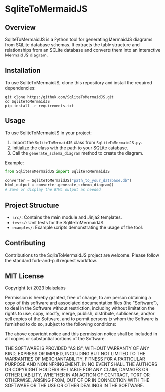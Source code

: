 # SqliteToMermaidJS

## Overview
SqliteToMermaidJS is a Python tool for generating MermaidJS diagrams from SQLite database schemas. It extracts the table structure and relationships from an SQLite database and converts them into an interactive MermaidJS diagram.

## Installation
To use SqliteToMermaidJS, clone this repository and install the required dependencies:
```
git clone https:/github.com/SqliteToMermaidJS.git
cd SqliteToMermaidJS
pip install -r requirements.txt
```

## Usage
To use SqliteToMermaidJS in your project:

1. Import the `SqliteToMermaidJS` class from `SqliteToMermaidJS.py`.
2. Initialize the class with the path to your SQLite database.
3. Call the `generate_schema_diagram` method to create the diagram.

Example:
```python
from SqliteToMermaidJS import SqliteToMermaidJS

converter = SqliteToMermaidJS("path_to_your_database.db")
html_output = converter.generate_schema_diagram()
# Save or display the HTML output as needed
```

## Project Structure
- `src/`: Contains the main module and Jinja2 templates.
- `tests/`: Unit tests for the SqliteToMermaidJS.
- `examples/`: Example scripts demonstrating the usage of the tool.

## Contributing
Contributions to the SqliteToMermaidJS project are welcome. Please follow the standard fork-and-pull request workflow.

## MIT License


Copyright (c) 2023 blaiselabs

Permission is hereby granted, free of charge, to any person obtaining a copy
of this software and associated documentation files (the "Software"), to deal
in the Software without restriction, including without limitation the rights
to use, copy, modify, merge, publish, distribute, sublicense, and/or sell
copies of the Software, and to permit persons to whom the Software is
furnished to do so, subject to the following conditions:

The above copyright notice and this permission notice shall be included in all
copies or substantial portions of the Software.

THE SOFTWARE IS PROVIDED "AS IS", WITHOUT WARRANTY OF ANY KIND, EXPRESS OR
IMPLIED, INCLUDING BUT NOT LIMITED TO THE WARRANTIES OF MERCHANTABILITY,
FITNESS FOR A PARTICULAR PURPOSE AND NONINFRINGEMENT. IN NO EVENT SHALL THE
AUTHORS OR COPYRIGHT HOLDERS BE LIABLE FOR ANY CLAIM, DAMAGES OR OTHER
LIABILITY, WHETHER IN AN ACTION OF CONTRACT, TORT OR OTHERWISE, ARISING FROM,
OUT OF OR IN CONNECTION WITH THE SOFTWARE OR THE USE OR OTHER DEALINGS IN THE
SOFTWARE.
